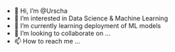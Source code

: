 - 👋 Hi, I’m @Urscha
- 👀 I’m interested in Data Science & Machine Learning
- 🌱 I’m currently learning deployment of ML models
- 💞️ I’m looking to collaborate on ...
- 📫 How to reach me ...

<!---
Urscha/Urscha is a ✨ special ✨ repository because its `README.md` (this file) appears on your GitHub profile.
You can click the Preview link to take a look at your changes.
--->
